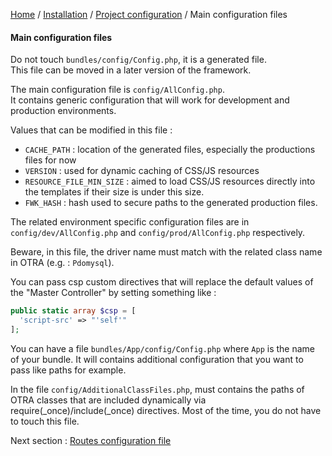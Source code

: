 [Home](../../../README.md) / [Installation](../../configuration.md) / [Project configuration](../projectConfiguration.md) / Main configuration files

#### Main configuration files

Do not touch `bundles/config/Config.php`, it is a generated file.<br>
This file can be moved in a later version of the framework.<br>

The main configuration file is `config/AllConfig.php`.<br>
It contains generic configuration that will work for development and production environments.<br>

Values that can be modified in this file :
- `CACHE_PATH` : location of the generated files, especially the productions files for now
- `VERSION` : used for dynamic caching of CSS/JS resources
- `RESOURCE_FILE_MIN_SIZE` : aimed to load CSS/JS resources directly into the templates if their size is under this size.
- `FWK_HASH` : hash used to secure paths to the generated production files.

The related environment specific configuration files are in `config/dev/AllConfig.php` and `config/prod/AllConfig.php`
respectively.

Beware, in this file, the driver name must match with the related class name in OTRA (e.g. : `Pdomysql`). 

You can pass csp custom directives that will replace the default values of the "Master Controller" by setting something
like :
```php
public static array $csp = [
  'script-src' => "'self'"
];
```

You can have a file `bundles/App/config/Config.php` where `App` is the name of your bundle.
It will contains additional configuration that you want to pass like paths for example.

In the file `config/AdditionalClassFiles.php`, must contains the paths of OTRA classes that are included dynamically via
require(_once)/include(_once) directives. Most of the time, you do not have to touch this file.

Next section : [Routes configuration file](routesConfiguration.md)
